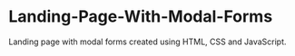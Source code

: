 # Landing-Page-With-Modal-Forms
Landing page with modal forms created using HTML, CSS and JavaScript.
